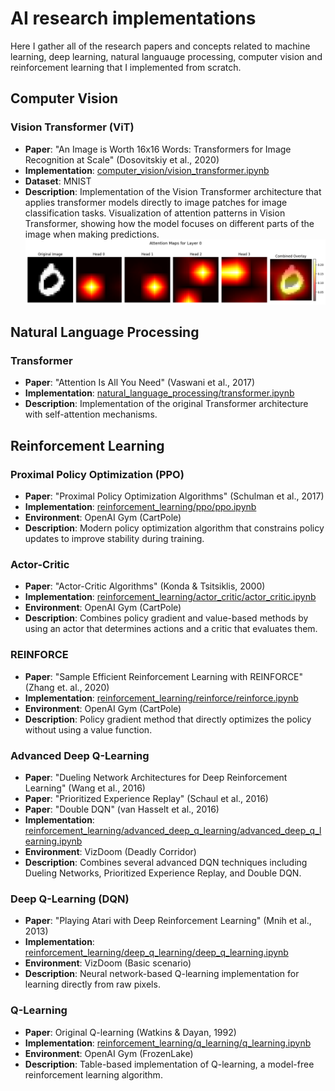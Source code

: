 # AI research implementations

Here I gather all of the research papers and concepts related to machine learning, deep learning, natural languauge processing, computer vision and reinforcement learning that I implemented from scratch.

## Computer Vision

### Vision Transformer (ViT)
- **Paper**: "An Image is Worth 16x16 Words: Transformers for Image Recognition at Scale" (Dosovitskiy et al., 2020)
- **Implementation**: [computer_vision/vision_transformer.ipynb](computer_vision/vision_transformer.ipynb)
- **Dataset**: MNIST
- **Description**: Implementation of the Vision Transformer architecture that applies transformer models directly to image patches for image classification tasks. Visualization of attention patterns in Vision Transformer, showing how the model focuses on different parts of the image when making predictions.
![ViT Attention Map](images/vision_transformer_attention.png)

## Natural Language Processing

### Transformer
- **Paper**: "Attention Is All You Need" (Vaswani et al., 2017)
- **Implementation**: [natural_language_processing/transformer.ipynb](natural_language_processing/transformer.ipynb)
- **Description**: Implementation of the original Transformer architecture with self-attention mechanisms.

## Reinforcement Learning

### Proximal Policy Optimization (PPO)
- **Paper**: "Proximal Policy Optimization Algorithms" (Schulman et al., 2017)
- **Implementation**: [reinforcement_learning/ppo/ppo.ipynb](reinforcement_learning/ppo/ppo.ipynb)
- **Environment**: OpenAI Gym (CartPole)
- **Description**: Modern policy optimization algorithm that constrains policy updates to improve stability during training.

### Actor-Critic
- **Paper**: "Actor-Critic Algorithms" (Konda & Tsitsiklis, 2000)
- **Implementation**: [reinforcement_learning/actor_critic/actor_critic.ipynb](reinforcement_learning/actor_critic/actor_critic.ipynb)
- **Environment**: OpenAI Gym (CartPole)
- **Description**: Combines policy gradient and value-based methods by using an actor that determines actions and a critic that evaluates them.

### REINFORCE
- **Paper**: "Sample Efficient Reinforcement Learning with REINFORCE" (Zhang et. al., 2020)
- **Implementation**: [reinforcement_learning/reinforce/reinforce.ipynb](reinforcement_learning/reinforce/reinforce.ipynb)
- **Environment**: OpenAI Gym (CartPole)
- **Description**: Policy gradient method that directly optimizes the policy without using a value function.

### Advanced Deep Q-Learning
- **Paper**: "Dueling Network Architectures for Deep Reinforcement Learning" (Wang et al., 2016) 
- **Paper**: "Prioritized Experience Replay" (Schaul et al., 2016)
- **Paper**: "Double DQN" (van Hasselt et al., 2016)
- **Implementation**: [reinforcement_learning/advanced_deep_q_learning/advanced_deep_q_learning.ipynb](reinforcement_learning/advanced_deep_q_learning/advanced_deep_q_learning.ipynb)
- **Environment**: VizDoom (Deadly Corridor)
- **Description**: Combines several advanced DQN techniques including Dueling Networks, Prioritized Experience Replay, and Double DQN.

### Deep Q-Learning (DQN)
- **Paper**: "Playing Atari with Deep Reinforcement Learning" (Mnih et al., 2013)
- **Implementation**: [reinforcement_learning/deep_q_learning/deep_q_learning.ipynb](reinforcement_learning/deep_q_learning/deep_q_learning.ipynb)
- **Environment**: VizDoom (Basic scenario)
- **Description**: Neural network-based Q-learning implementation for learning directly from raw pixels.

### Q-Learning
- **Paper**: Original Q-learning (Watkins & Dayan, 1992)
- **Implementation**: [reinforcement_learning/q_learning/q_learning.ipynb](reinforcement_learning/q_learning/q_learning.ipynb)
- **Environment**: OpenAI Gym (FrozenLake)
- **Description**: Table-based implementation of Q-learning, a model-free reinforcement learning algorithm.
